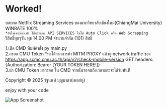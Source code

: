 # Worked!
บอทกด Netflix Streaming Services ของมหาวิทยาลัยเชียงใหม่(ChiangMai University) WINRATE 100%<br/>
```*ยังไม่เคยมีคนทำ ใช้การแกะ API SERVICES ไม่ใช่ Auto Click หรือ Web Scrapping```<br/>
รีสิทธิ์ทุกๆวัน พุธ 14.00 PM จำนวนจำกัด (101) สิทธิ์ <br/>

1.เปิด CMD พิมพ์คำสั่ง py main.py<br/>
2.กรอก CMU Token *หาได้จากการทำ MITM PROXY แล้วดู network traffic ของ https://app.scmc.cmu.ac.th/api/v2/check-mobile-version GET headers: {Authorization: Bearer [YOUR TOKEN HERE!]}<br/>
3.นำ CMU Token มากรอก ใน CMD จากนั้นรอจนถึงเวลาและจะได้รับทันที<br/>

Copyright © 2025 รัฐนนท์ บุญมาตา(เพลย์ทู)


enjoy with your code<br/>

![App Screenshot](IMG_1334.png)
